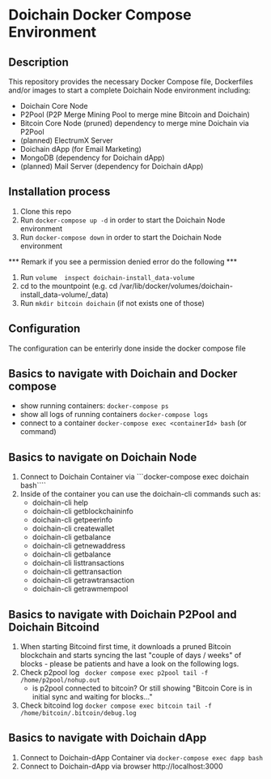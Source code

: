 # Doichain Docker Compose Environment

## Description
This repository provides the necessary Docker Compose file, Dockerfiles and/or images to start a complete Doichain Node environment including:
- Doichain Core Node
- P2Pool (P2P Merge Mining Pool to merge mine Bitcoin and Doichain)
- Bitcoin Core Node (pruned) dependency to merge mine Doichain via P2Pool
- (planned) ElectrumX Server
- Doichain dApp (for Email Marketing)
- MongoDB (dependency for Doichain dApp)
- (planned) Mail Server (dependency for Doichain dApp)

## Installation process
1. Clone this repo 
2. Run ```docker-compose up -d``` in order to start the Doichain Node environment
3. Run ```docker-compose down``` in order to start the Doichain Node environment

*** Remark if you see a permission denied error do the following ***
1. Run ```volume  inspect doichain-install_data-volume```
2. cd to the mountpoint (e.g. cd /var/lib/docker/volumes/doichain-install_data-volume/_data)
3. Run ```mkdir bitcoin doichain``` (if not exists one of those)

## Configuration
The configuration can be enterirly done inside the docker compose file


## Basics to navigate with Doichain and Docker compose
- show running containers: ```docker-compose ps```
- show all logs of running containers ```docker-compose logs``` 
- connect to a container ```docker-compose exec <containerId> bash``` (or command)


## Basics to navigate on Doichain Node
1. Connect to Doichain Container via ```docker-compose exec doichain bash````
2. Inside of the container you can use the doichain-cli commands such as:
    - doichain-cli help
    - doichain-cli getblockchaininfo
    - doichain-cli getpeerinfo
    - doichain-cli createwallet
    - doichain-cli getbalance
    - doichain-cli getnewaddress
    - doichain-cli getbalance
    - doichain-cli listtransactions
    - doichain-cli gettransaction
    - doichain-cli getrawtransaction
    - doichain-cli getrawmempool

## Basics to navigate with Doichain P2Pool and Doichain Bitcoind
1. When starting Bitcoind first time, it downloads a pruned Bitcoin blockchain and starts syncing the last "couple of days / weeks" of blocks - please be patients and have a look on the following logs.
2. Check p2pool log ``` docker compose exec p2pool tail -f /home/p2pool/nohup.out```
    - is p2pool connected to bitcoin? Or still showing "Bitcoin Core is in initial sync and waiting for blocks..."
3. Check bitcoind log ```docker compose exec bitcoin tail -f /home/bitcoin/.bitcoin/debug.log``` 

## Basics to navigate with Doichain dApp 
1. Connect to Doichain-dApp Container via ```docker-compose exec dapp bash```
2. Connect to Doichain-dApp via browser http://localhost:3000 



